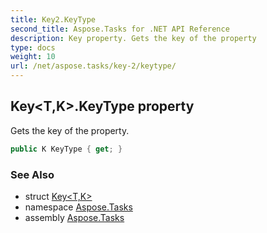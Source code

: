 ```yaml
---
title: Key2.KeyType
second_title: Aspose.Tasks for .NET API Reference
description: Key property. Gets the key of the property
type: docs
weight: 10
url: /net/aspose.tasks/key-2/keytype/
---
```

## Key&lt;T,K&gt;.KeyType property

Gets the key of the property.

```csharp
public K KeyType { get; }
```

### See Also

* struct [Key&lt;T,K&gt;](../)
* namespace [Aspose.Tasks](../../key-2/)
* assembly [Aspose.Tasks](../../../)


